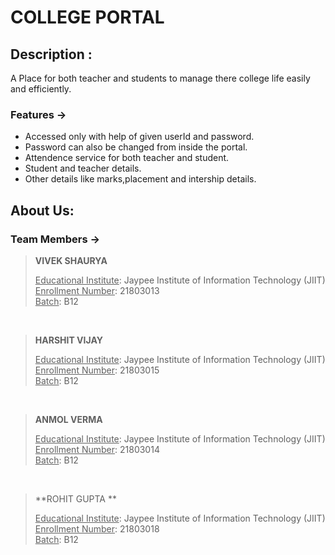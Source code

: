 # COLLEGE PORTAL 

## Description :
A Place for both teacher and students to manage there college life easily and efficiently.

### Features ->
- Accessed only with help of given userId and password.
- Password can also be changed from inside the portal.
- Attendence service for both teacher and student.
- Student and teacher details.
- Other details like marks,placement and intership details.  

## About Us:
### Team Members ->


> **VIVEK SHAURYA** <p align="centre"> 
<u>Educational Institute</u>: Jaypee Institute of Information Technology (JIIT)   
<u>Enrollment Number</u>: 21803013 <br>
<u>Batch</u>: B12
</p>

<br>

> **HARSHIT VIJAY** <p align="centre"> 
<u>Educational Institute</u>: Jaypee Institute of Information Technology (JIIT)   
<u>Enrollment Number</u>: 21803015 <br>
<u>Batch</u>: B12
</p>

<br>

> **ANMOL VERMA** <p align="centre"> 
<u>Educational Institute</u>: Jaypee Institute of Information Technology (JIIT)   
<u>Enrollment Number</u>: 21803014 <br>
<u>Batch</u>: B12
</p>

<br>

> **ROHIT GUPTA ** <p align="centre"> 
<u>Educational Institute</u>: Jaypee Institute of Information Technology (JIIT)   
<u>Enrollment Number</u>: 21803018 <br>
<u>Batch</u>: B12
</p>
